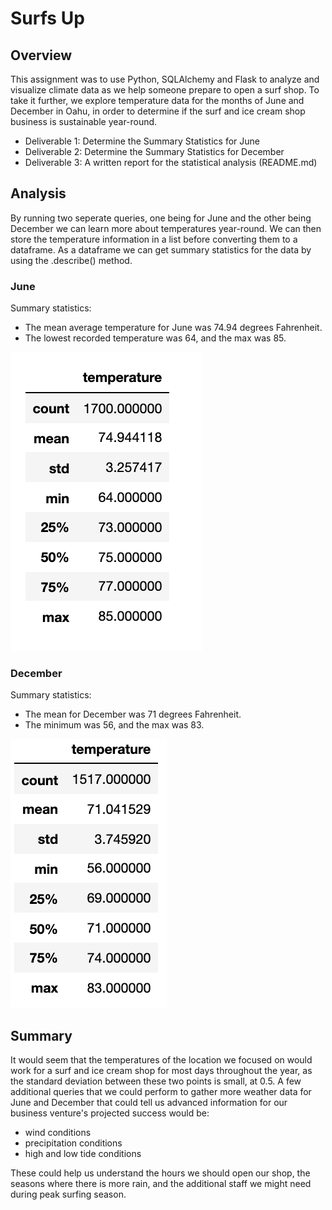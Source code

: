 # Surfs Up 

## Overview

This assignment was to use Python, SQLAlchemy and Flask to analyze and visualize climate data as we help someone prepare to open a surf shop. To take it further, we explore temperature data for the months of June and December in Oahu, in order to determine if the surf and ice cream shop business is sustainable year-round.

* Deliverable 1: Determine the Summary Statistics for June
* Deliverable 2: Determine the Summary Statistics for December
* Deliverable 3: A written report for the statistical analysis (README.md)

## Analysis
By running two seperate queries, one being for June and the other being December we can learn more about temperatures year-round. We can then store the temperature information in a list before converting them to a dataframe. As a dataframe we can get summary statistics for the data by using the .describe() method. 

### June
Summary statistics:
* The mean average temperature for June was 74.94 degrees Fahrenheit.
* The lowest recorded temperature was 64, and the max was 85.

![June summary statistics](Resources/June.png)

### December
Summary statistics:
* The mean for December was 71 degrees Fahrenheit.
* The minimum was 56, and the max was 83.

![December summary statistics](Resources/December.png)

## Summary
It would seem that the temperatures of the location we focused on would work for a surf and ice cream shop for most days throughout the year, as the standard deviation between these two points is small, at 0.5. 
A few additional queries that we could perform to gather more weather data for June and December that could tell us advanced information for our business venture's projected success would be:
* wind conditions
* precipitation conditions
* high and low tide conditions

These could help us understand the hours we should open our shop, the seasons where there is more rain, and the additional staff we might need during peak surfing season.

